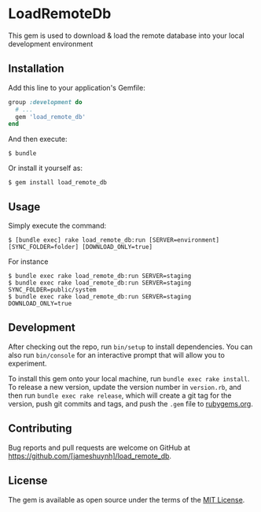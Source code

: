 # LoadRemoteDb

This gem is used to download & load the remote database into your local development environment

## Installation

Add this line to your application's Gemfile:

```ruby
group :development do
  # ...
  gem 'load_remote_db'
end
```

And then execute:

    $ bundle

Or install it yourself as:

    $ gem install load_remote_db






## Usage

Simply execute the command:

    $ [bundle exec] rake load_remote_db:run [SERVER=environment] [SYNC_FOLDER=folder] [DOWNLOAD_ONLY=true]

For instance

    $ bundle exec rake load_remote_db:run SERVER=staging
    $ bundle exec rake load_remote_db:run SERVER=staging SYNC_FOLDER=public/system
    $ bundle exec rake load_remote_db:run SERVER=staging DOWNLOAD_ONLY=true


## Development

After checking out the repo, run `bin/setup` to install dependencies. You can also run `bin/console` for an interactive prompt that will allow you to experiment.

To install this gem onto your local machine, run `bundle exec rake install`. To release a new version, update the version number in `version.rb`, and then run `bundle exec rake release`, which will create a git tag for the version, push git commits and tags, and push the `.gem` file to [rubygems.org](https://rubygems.org).




## Contributing

Bug reports and pull requests are welcome on GitHub at https://github.com/[jameshuynh]/load_remote_db.



## License

The gem is available as open source under the terms of the [MIT License](http://opensource.org/licenses/MIT).

